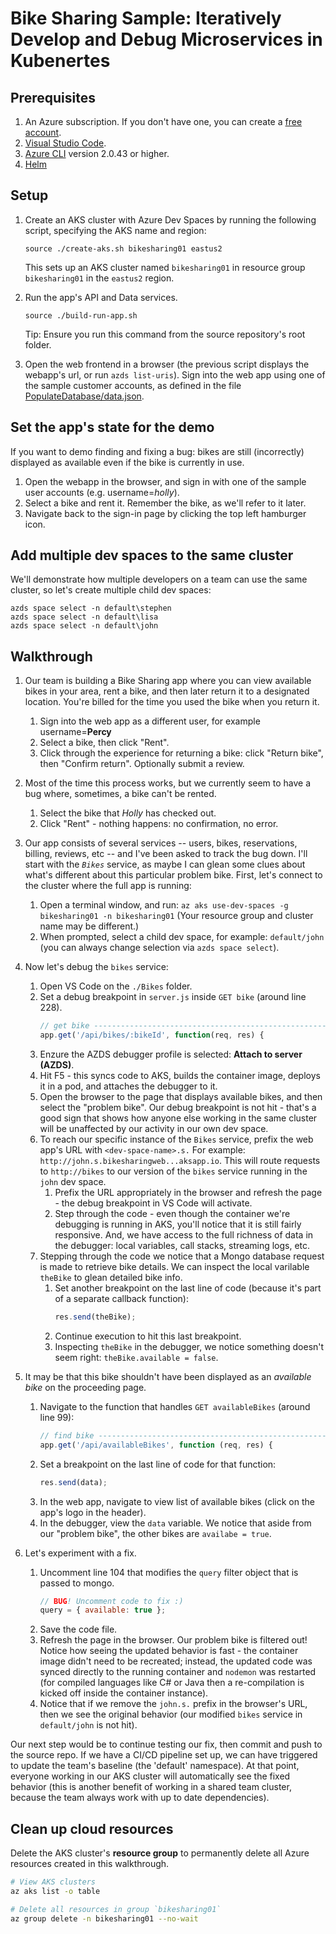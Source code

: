 # Bike Sharing Sample: Iteratively Develop and Debug Microservices in Kubenertes

## Prerequisites
1. An Azure subscription. If you don't have one, you can create a [free account](https://azure.microsoft.com/free).
1. [Visual Studio Code](https://code.visualstudio.com/download).
1. [Azure CLI](https://docs.microsoft.com/cli/azure/install-azure-cli?view=azure-cli-latest) version 2.0.43 or higher.
1. [Helm](https://github.com/helm/helm/blob/master/docs/install.md)


## Setup

1. Create an AKS cluster with Azure Dev Spaces by running the following script, specifying the AKS name and region:
    
    ```
    source ./create-aks.sh bikesharing01 eastus2
    ```

    This sets up an AKS cluster named `bikesharing01` in resource group `bikesharing01` in the `eastus2` region.

2. Run the app's API and Data services.

    ```
    source ./build-run-app.sh
    ``` 
    Tip: Ensure you run this command from the source repository's root folder.

3. Open the web frontend in a browser (the previous script displays the webapp's url, or run `azds list-uris`). Sign into the web app using one of the sample customer accounts, as defined in the file [PopulateDatabase/data.json](PopulateDatabase/data.json).


## Set the app's state for the demo
If you want to demo finding and fixing a bug: bikes are still (incorrectly) displayed as available even if the bike is currently in use.
1. Open the webapp in the browser, and sign in with one of the sample user accounts (e.g. username=*holly*).
1. Select a bike and rent it. Remember the bike, as we'll refer to it later.
1. Navigate back to the sign-in page by clicking the top left hamburger icon.

## Add multiple dev spaces to the same cluster
We'll demonstrate how multiple developers on a team can use the same cluster, so let's create multiple child dev spaces:
```
azds space select -n default\stephen
azds space select -n default\lisa
azds space select -n default\john
```

## Walkthrough
 
1. Our team is building a Bike Sharing app where you can view available bikes in your area, rent a bike, and then later return it to a designated location. You're billed for the time you used the bike when you return it.
    1. Sign into the web app as a different user, for example username=**Percy**
    1. Select a bike, then click "Rent".
    1. Click through the experience for returning a bike: click "Return bike", then "Confirm return". Optionally submit a review.
1. Most of the time this process works, but we currently seem to have a bug where, sometimes, a bike can't be rented.
    1. Select the bike that *Holly* has checked out.
    1. Click "Rent" - nothing happens: no confirmation, no error.
1. Our app consists of several services -- users, bikes, reservations, billing, reviews, etc -- and I've been asked to track the bug down. I'll start with the *`Bikes`* service, as maybe I can glean some clues about what's different about this particular problem bike. First, let's connect to the cluster where the full app is running:
    1. Open a terminal window, and run: `az aks use-dev-spaces -g bikesharing01 -n bikesharing01` (Your resource group and cluster name may be different.)
    1. When prompted, select a child dev space, for example: `default/john` (you can always change selection via `azds space select`).
    
1. Now let's debug the `bikes` service:
    1. Open VS Code on the `./Bikes` folder.
    1. Set a debug breakpoint in `server.js` inside `GET bike` (around line 228).
        ``` javascript
        // get bike ------------------------------------------------------------
        app.get('/api/bikes/:bikeId', function(req, res) {
        ```
    1. Enzure the AZDS debugger profile is selected: **Attach to server (AZDS)**.
    1. Hit F5 - this syncs code to AKS, builds the container image, deploys it in a pod, and attaches the debugger to it.
    1. Open the browser to the page that displays available bikes, and then select the "problem bike". Our debug breakpoint is not hit - that's a good sign that shows how anyone else working in the same cluster will be unaffected by our activity in our own dev space. 
    1. To reach our specific instance of the `Bikes` service, prefix the web app's URL  with `<dev-space-name>.s.` For example: `http://john.s.bikesharingweb...aksapp.io`. This will route requests to `http://bikes` to our version of the `bikes` service running in the `john` dev space.
        1. Prefix the URL appropriately in the browser and refresh the page - the debug breakpoint in VS Code will activate.
        1. Step through the code - even though the container we're debugging is running in AKS, you'll notice that it is still fairly responsive. And, we have access to the full richness of data in the debugger: local variables, call stacks, streaming logs, etc.
    1. Stepping through the code we notice that a Mongo database request is made to retrieve bike details. We can inspect the local varilable `theBike` to glean detailed bike info.
        1. Set another breakpoint on the last line of code (because it's part of a separate callback function):
            ``` javascript
            res.send(theBike);
            ```
        1. Continue execution to hit this last breakpoint. 
        1. Inspecting `theBike` in the debugger, we notice something doesn't seem right: `theBike.available = false`. 
1. It may be that this bike shouldn't have been displayed as an *available bike* on the proceeding page.
    1. Navigate to the function that handles `GET availableBikes` (around line 99):
        ``` javascript
        // find bike ------------------------------------------------------------
        app.get('/api/availableBikes', function (req, res) {
        ```
    1. Set a breakpoint on the last line of code for that function:
        ``` javascript
        res.send(data);
        ```
    1. In the web app, navigate to view list of available bikes (click on the app's logo in the header).
    1. In the debugger, view the `data` variable. We notice that aside from our "problem bike", the other bikes are `availabe = true`.
1. Let's experiment with a fix. 
    1. Uncomment line 104 that modifies the `query` filter object that is passed to mongo. 
        ``` javascript
        // BUG! Uncomment code to fix :)
        query = { available: true };
        ```
    1. Save the code file.
    1. Refresh the page in the browser. Our problem bike is filtered out! Notice how seeing the updated behavior is fast - the container image didn't need to be recreated; instead, the updated code was synced directly to the running container and `nodemon` was restarted (for compiled languages like C# or Java then a re-compilation is kicked off inside the container instance).
    1. Notice that if we remove the `john.s.` prefix in the browser's URL, then we see the original behavior (our modified `bikes` service in `default/john` is not hit).

Our next step would be to continue testing our fix, then commit and push to the source repo. If we have a CI/CD pipeline set up, we can have triggered to update the team's baseline (the 'default' namespace). At that point, everyone working in our AKS cluster will automatically see the fixed behavior (this is another benefit of working in a shared team cluster, because the team always work with up to date dependencies).

## Clean up cloud resources
Delete the AKS cluster's **resource group** to permanently delete all Azure resources created in this walkthrough.
```bash
# View AKS clusters
az aks list -o table

# Delete all resources in group `bikesharing01`
az group delete -n bikesharing01 --no-wait
```